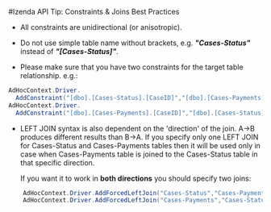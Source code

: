 #Izenda API Tip: Constraints & Joins Best Practices

- All constraints are unidirectional (or anisotropic).

- Do not use simple table name without brackets, e.g. ***"Cases-Status"*** instead of ***"[Cases-Status]"***.

- Please make sure that you have two constraints for the target table relationship. e.g.:
```csharp
AdHocContext.Driver.
  AddConstraint("[dbo].[Cases-Status].[CaseID]","[dbo].[Cases-Payments].[CaseID]"); 
AdHocContext.Driver.
  AddConstraint("[dbo].[Cases-Payments].[CaseID]","[dbo].[Cases-Status].[CaseID]");
```

- LEFT JOIN syntax is also dependent on the 'direction' of the join. A->B produces different results than B->A. If you specify only one LEFT JOIN for Cases-Status and Cases-Payments tables then it will be used only in case when Cases-Payments table is joined to the Cases-Status table in that specific direction.

    If you want it to work in **both directions** you should specify two joins:
```csharp
    AdHocContext.Driver.AddForcedLeftJoin("Cases-Status","Cases-Payments");
    AdHocContext.Driver.AddForcedLeftJoin("Cases-Payments","Cases-Status");
```
